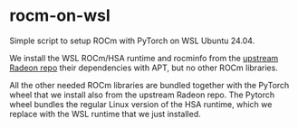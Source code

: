 # rocm-on-wsl

Simple script to setup ROCm with PyTorch on WSL Ubuntu 24.04.

We install the WSL ROCm/HSA runtime and rocminfo from the [upstream Radeon repo](https://repo.radeon.com/rocm/) their dependencies with APT, but no other ROCm libraries.

All the other needed ROCm libraries are bundled together with the PyTorch wheel that we install also from the upstream Radeon repo.
The Pytorch wheel bundles the regular Linux version of the HSA runtime, which we replace with the WSL runtime that we just installed.
